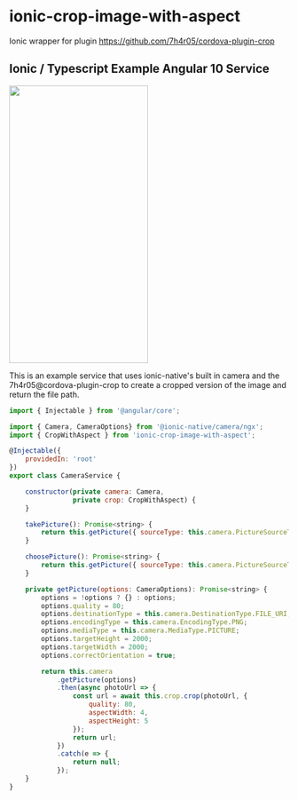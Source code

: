 # ionic-crop-image-with-aspect

Ionic wrapper for plugin https://github.com/7h4r05/cordova-plugin-crop



## Ionic / Typescript Example Angular 10 Service

<img src="screenshot-example.png" width="250" height="500">

This is an example service that uses ionic-native's built in camera and the 7h4r05@cordova-plugin-crop to create a cropped version of the image and return the file path. 

```js
import { Injectable } from '@angular/core';

import { Camera, CameraOptions} from '@ionic-native/camera/ngx';
import { CropWithAspect } from 'ionic-crop-image-with-aspect';

@Injectable({
    providedIn: 'root'
})
export class CameraService {

    constructor(private camera: Camera,
                private crop: CropWithAspect) {
    }

    takePicture(): Promise<string> {
        return this.getPicture({ sourceType: this.camera.PictureSourceType.CAMERA });
    }

    choosePicture(): Promise<string> {
        return this.getPicture({ sourceType: this.camera.PictureSourceType.SAVEDPHOTOALBUM });
    }

    private getPicture(options: CameraOptions): Promise<string> {
        options = !options ? {} : options;
        options.quality = 80;
        options.destinationType = this.camera.DestinationType.FILE_URI;
        options.encodingType = this.camera.EncodingType.PNG;
        options.mediaType = this.camera.MediaType.PICTURE;
        options.targetHeight = 2000;
        options.targetWidth = 2000;
        options.correctOrientation = true;

        return this.camera
            .getPicture(options)
            .then(async photoUrl => {
                const url = await this.crop.crop(photoUrl, {
                    quality: 80,
                    aspectWidth: 4,
                    aspectHeight: 5
                });
                return url;
            })
            .catch(e => {
                return null;
            });
    }
}

```


